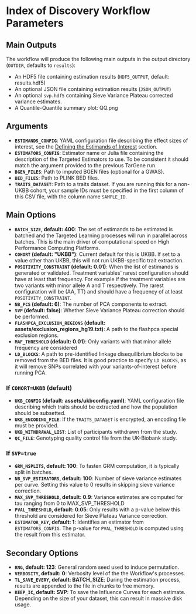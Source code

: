 # Index of Discovery Workflow Parameters

## Main Outputs

The workflow will produce the following main outputs in the output directory (`OUTDIR`, defaults to `results`):

- An HDF5 file containing estimation results (`HDF5_OUTPUT`, default: results.hdf5)
- An optional JSON file containing estimation results (`JSON_OUTPUT`)
- An optional `svp.hdf5` containing Sieve Variance Plateau corrected variance estimates.
- A Quantile-Quantile summary plot: QQ.png

## Arguments

- **`ESTIMANDS_CONFIG`**: YAML configuration file describing the effect sizes of interest, see the [Defining the Estimands of Interest](@ref) section.
- **`ESTIMATORS_CONFIG`**: Estimator name or Julia file containing the description of the Targeted Estimators to use. To be consistent it should match the argument provided to the previous TarGene run.
- **`BGEN_FILES`**: Path to imputed BGEN files (optional for a GWAS).
- **`BED_FILES`**: Path to PLINK BED files.
- **`TRAITS_DATASET`**: Path to a traits dataset. If you are running this for a non-UKBB cohort, your sample IDs must be specified in the first column of this CSV file, with the column name `SAMPLE_ID`.

## Main Options

- **`BATCH_SIZE`, default: 400**: The set of estimands to be estimated is batched and the Targeted Learning processes will run in parallel across batches. This is the main driver of computational speed on High Performance Computing Platforms.
- **`COHORT` (default: "UKBB")**: Current default for this is UKBB. If set to a value other than UKBB, this will not run UKBB-specific trait extraction.
- **`POSITIVITY_CONSTRAINT` (default: 0.01)**: When the list of estimands is generated or validated. Treatment variables' rarest configuration should have at least that frequency. For example if the treatment variables are two variants with minor allele A and T respectively. The rarest configuration will be (AA, TT) and should have a frequency of at least `POSITIVITY_CONSTRAINT`.
- **`NB_PCS` (default: 6)**: The number of PCA components to extract.
- **`SVP` (default: false)**: Whether Sieve Variance Plateau correction should be performed.
- **`FLASHPCA_EXCLUSION_REGIONS` (default: assets/exclusion_regions_hg19.txt)**: A path to the flashpca special exclusion regions.
- **`MAF_THRESHOLD` (default: 0.01)**: Only variants with that minor allele frequency are considered
- **`LD_BLOCKS`**: A path to pre-identified linkage disequilibrium blocks to be removed from the BED files. It is good practice to specify `LD_BLOCKS`, as it will remove SNPs correlated with your variants-of-interest before running PCA.

### If `COHORT=UKBB` (default)

- **`UKB_CONFIG` (default: assets/ukbconfig.yaml)**: YAML configuration file describing which traits should be extracted and how the population should be subsetted.
- **`UKB_ENCODING_FILE`**: If the `TRAITS_DATASET` is encrypted, an encoding file must be provided.
- **`UKB_WITHDRAWAL_LIST`**: List of participants withdrawn from the study.
- **`QC_FILE`**: Genotyping quality control file from the UK-Biobank study.

### If `SVP=true`

- **`GRM_NSPLITS`, default: 100**: To fasten GRM computation, it is typically split in batches.
- **`NB_SVP_ESTIMATORS`, default: 100**: Number of sieve variance estimates per curve. Setting this value to 0 results in skipping sieve variance correction.
- **`MAX_SVP_THRESHOLD`, default: 0.9**: Variance estimates are computed for tau ranging from 0 to MAX_SVP_THRESHOLD
- **`PVAL_THRESHOLD`, default: 0.05**: Only results with a p-value below this threshold are considered for Sieve Plateau Variance correction.
- **`ESTIMATOR_KEY`, default: 1**: Identifies an estimator from `ESTIMATORS_CONFIG`. The p-value for `PVAL_THRESHOLD` is computed using the result from this estimator.

## Secondary Options

- **`RNG`, default: 123**: General random seed used to induce permutation.
- **`VERBOSITY`, default: 0**: Verbosity level of the the Workflow's processes.
- **`TL_SAVE_EVERY`, default: BATCH_SIZE**: During the estimation process, results are appended to the file in chunks to free memory.
- **`KEEP_IC`, default: SVP**: To save the Influence Curves for each estimate. Depending on the size of your dataset, this can result in massive disk usage.
